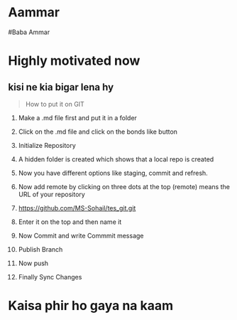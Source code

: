 # Aammar
#Baba Ammar
# Highly motivated now
## kisi ne kia bigar lena hy

> How to put it on GIT


1. Make a .md file first and put it in a folder
  
2. Click on the .md file and click on the bonds like button
  
3. Initialize Repository

4. A hidden folder is created which shows that a local repo is created

5. Now you have different options like staging, commit and refresh.

6. Now add remote by clicking on three dots at the top (remote) means the URL of your repository

7. https://github.com/MS-Sohail/tes_git.git

8. Enter it on the top and then name it

9. Now Commit and write Commmit message

10. Publish Branch

11. Now push

12. Finally Sync Changes

# Kaisa phir ho gaya na kaam